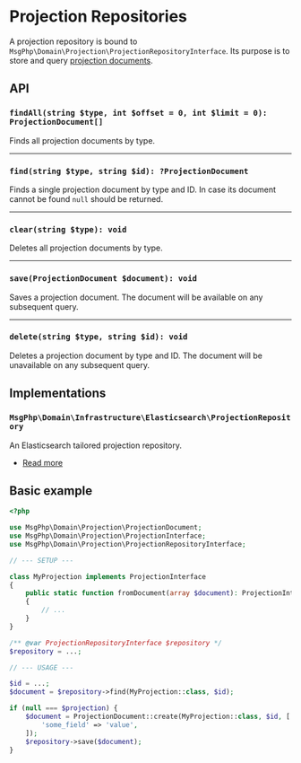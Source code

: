 # Projection Repositories

A projection repository is bound to `MsgPhp\Domain\Projection\ProjectionRepositoryInterface`. Its purpose is to store
and query [projection documents](documents.md).

## API

### `findAll(string $type, int $offset = 0, int $limit = 0): ProjectionDocument[]`

Finds all projection documents by type.

---

### `find(string $type, string $id): ?ProjectionDocument`

Finds a single projection document by type and ID. In case its document cannot be found `null` should be returned.

---

### `clear(string $type): void`

Deletes all projection documents by type.

---

### `save(ProjectionDocument $document): void`

Saves a projection document. The document will be available on any subsequent query.

---

### `delete(string $type, string $id): void`

Deletes a projection document by type and ID. The document will be unavailable on any subsequent query.

## Implementations

### `MsgPhp\Domain\Infrastructure\Elasticsearch\ProjectionRepository`

An Elasticsearch tailored projection repository.

- [Read more](../infrastructure/elasticsearch.md#projection-repository)

## Basic example

```php
<?php

use MsgPhp\Domain\Projection\ProjectionDocument;
use MsgPhp\Domain\Projection\ProjectionInterface;
use MsgPhp\Domain\Projection\ProjectionRepositoryInterface;

// --- SETUP ---

class MyProjection implements ProjectionInterface
{
    public static function fromDocument(array $document): ProjectionInterface
    {
        // ...
    }
}

/** @var ProjectionRepositoryInterface $repository */
$repository = ...;

// --- USAGE ---

$id = ...;
$document = $repository->find(MyProjection::class, $id);

if (null === $projection) {
    $document = ProjectionDocument::create(MyProjection::class, $id, [
        'some_field' => 'value',
    ]);
    $repository->save($document);
}
```
